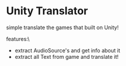 # Unity Translator
simple translate the games that built on Unity!

features:\
- extract AudioSource's and get info about it
- extract all Text from game and translate it!
